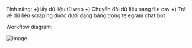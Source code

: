 Tính năng:
  +) lấy dữ liệu từ web
  +) Chuyển đổi dữ liệu sang file csv
  +) Trả về dữ liệu scraping được dưới dạng bảng trong telegram chat bot

Workflow diagram:


![image](https://github.com/vtphuonng/Data_scraping_vtphuong/assets/117577587/bad590bd-b7da-44b7-b87d-218f0e9ec537)
